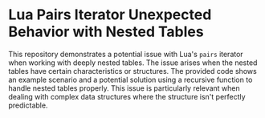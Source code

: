 # Lua Pairs Iterator Unexpected Behavior with Nested Tables

This repository demonstrates a potential issue with Lua's `pairs` iterator when working with deeply nested tables.  The issue arises when the nested tables have certain characteristics or structures. The provided code shows an example scenario and a potential solution using a recursive function to handle nested tables properly.  This issue is particularly relevant when dealing with complex data structures where the structure isn't perfectly predictable.